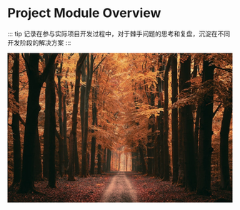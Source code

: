 # Project Module Overview

::: tip
记录在参与实际项目开发过程中，对于棘手问题的思考和复盘，沉淀在不同开发阶段的解决方案
:::

<img src="./assets/project.jpg" alt="project" />
